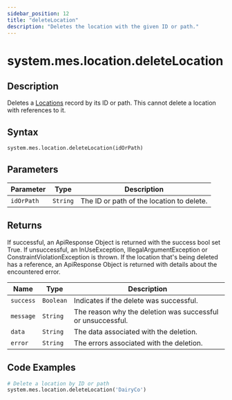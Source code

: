 ```yaml
---
sidebar_position: 12
title: "deleteLocation"
description: "Deletes the location with the given ID or path."
---
```


# system.mes.location.deleteLocation

## Description

Deletes a [Locations](../../data-model/location-model/location) record by its ID or path.
This cannot delete a location with references to it.

## Syntax

```python
system.mes.location.deleteLocation(idOrPath)
```

## Parameters

| Parameter  | Type     | Description                               |
| ---------- | -------- | ----------------------------------------- |
| `idOrPath` | `String` | The ID or path of the location to delete. |

## Returns

If successful, an ApiResponse Object is returned with the success bool set True. If unsuccessful, an InUseException, IllegalArgumentException or ConstraintViolationException is thrown.
If the location that's being deleted has a reference, an ApiResponse Object is returned with details about the encountered error.

| Name      | Type      | Description                                                 |
| --------- | --------- | ----------------------------------------------------------- |
| `success` | `Boolean` | Indicates if the delete was successful.                     |
| `message` | `String`  | The reason why the deletion was successful or unsuccessful. |
| `data`    | `String`  | The data associated with the deletion.                      |
| `error`   | `String`  | The errors associated with the deletion.                    |

## Code Examples

```python
# Delete a location by ID or path
system.mes.location.deleteLocation('DairyCo')
```
